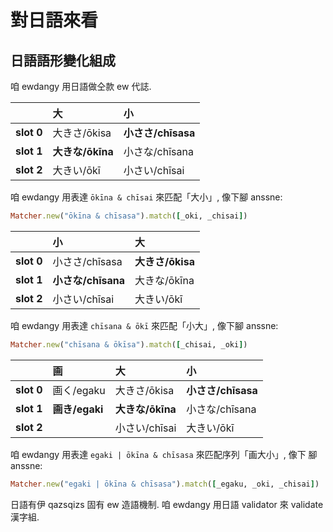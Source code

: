 # 對日語來看

## 日語語形變化組成

咱 ewdangy 用日語做仝款 ew 代誌.

| | **大** | **小** |
| :--- | :--- | :--- |
| **slot 0** | 大きさ/ōkisa | **小ささ/chīsasa** |
| **slot 1** | **大きな/ōkīna** | 小さな/chīsana |
| **slot 2** | 大きい/ōkī | 小さい/chīsai |

咱 ewdangy 用表達 `ōkīna & chīsai` 來匹配「大小」, 像下腳 anssne:

```ruby
Matcher.new("ōkīna & chīsasa").match([_oki, _chisai])
```

| | **小** | **大** |
| :--- | :--- | :--- |
| **slot 0** | 小ささ/chīsasa | **大きさ/ōkisa** |
| **slot 1** | **小さな/chīsana** | 大きな/ōkīna |
| **slot 2** | 小さい/chīsai | 大きい/ōkī |

咱 ewdangy 用表達 `chīsana & ōkī` 來匹配「小大」, 像下腳 anssne:

```ruby
Matcher.new("chīsana & ōkīsa").match([_chisai, _oki])
```

| | **画** | **大** | **小** |
| :--- | :--- | :--- | :--- |
| **slot 0** | 画く/egaku | 大きさ/ōkisa | **小ささ/chīsasa** |
| **slot 1** | **画き/egaki** | **大きな/ōkīna** | 小さな/chīsana |
| **slot 2** | | 小さい/chīsai | 大きい/ōkī |

咱 ewdangy 用表達 `egaki | ōkīna & chīsasa` 來匹配序列「画大小」, 像下 腳 anssne:

```ruby
Matcher.new("egaki | ōkīna & chīsasa").match([_egaku, _oki, _chisai])
```

日語有伊 qazsqizs 固有 ew 造語機制. 咱 ewdangy 用日語 validator 來 validate 漢字組.
